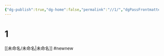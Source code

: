 ```yaml
---
{"dg-publish":true,"dg-home":false,"permalink":"//1/","dgPassFrontmatter":true}
---
```


# 1
[[未命名/未命名\|未命名]]
#newnew